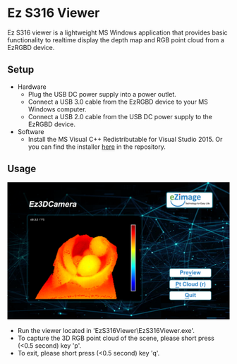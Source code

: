 # Ez S316 Viewer

Ez S316 viewer is a lightweight MS Windows application that provides basic functionality to realtime display the depth map and RGB point cloud from a EzRGBD device.

## Setup
* Hardware
  * Plug the USB DC power supply into a power outlet.
  * Connect a USB 3.0 cable from the EzRGBD device to your MS Windows computer.
  * Connect a USB 2.0 cable from the USB DC power supply to the EzRGBD device.
* Software
  * Install the MS Visual C++ Redistributable for Visual Studio 2015. Or you can find the installer [here](https://github.com/kevinliu-ez/Ez-S316-viewer/blob/master/Setup/MSVCRedist_x64_VS2015-2017-2019.exe) in the repository.

## Usage
![](https://github.com/kevinliu-ez/Ez-S316-viewer/blob/master/README/EzS316Viewer.png)
* Run the viewer located in 'EzS316Viewer\EzS316Viewer.exe'.
* To capture the 3D RGB point cloud of the scene, please short press (<0.5 second) key 'p'.
* To exit, please short press (<0.5 second) key 'q'.

